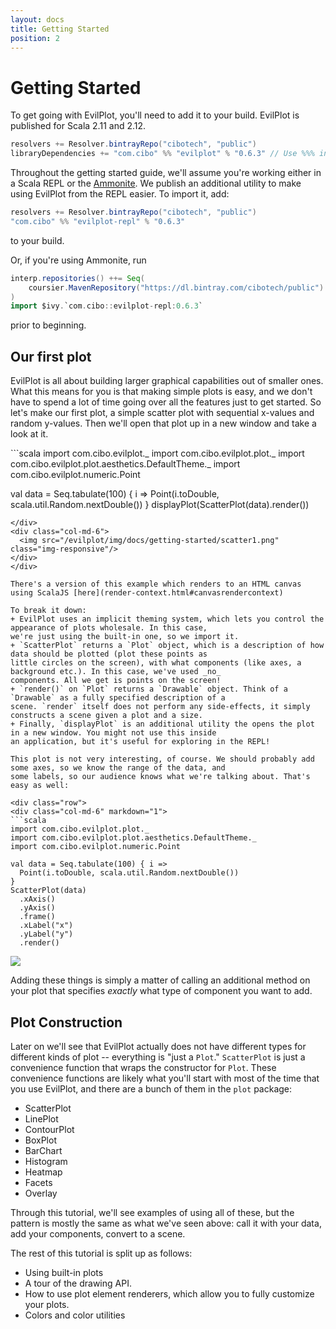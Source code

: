 ```yaml
---
layout: docs
title: Getting Started
position: 2
---
```

# Getting Started

To get going with EvilPlot, you'll need to add it to your build. EvilPlot is published for Scala 2.11 and 2.12.
```scala
resolvers += Resolver.bintrayRepo("cibotech", "public")
libraryDependencies += "com.cibo" %% "evilplot" % "0.6.3" // Use %%% instead of %% if you're using ScalaJS
```

Throughout the getting started guide, we'll assume you're working either in a Scala REPL or the [Ammonite](http://ammonite.io). We publish an additional
utility to make using EvilPlot from the REPL easier. To import it, add:

```scala
resolvers += Resolver.bintrayRepo("cibotech", "public")
"com.cibo" %% "evilplot-repl" % "0.6.3"
```
to your build.

Or, if you're using Ammonite, run

```scala
interp.repositories() ++= Seq(
	coursier.MavenRepository("https://dl.bintray.com/cibotech/public")
)
import $ivy.`com.cibo::evilplot-repl:0.6.3`
```

prior to beginning.

## Our first plot

EvilPlot is all about building larger graphical capabilities out of smaller ones. What this means for you is that making
simple plots is easy, and we don't have to spend a lot of time going over all the features just to get started. So let's make
our first plot, a simple scatter plot with sequential x-values and random y-values. Then we'll open that plot up in a new window
and take a look at it.

<div class="row">
<div class="col-md-6" markdown="1">
```scala
import com.cibo.evilplot._
import com.cibo.evilplot.plot._
import com.cibo.evilplot.plot.aesthetics.DefaultTheme._
import com.cibo.evilplot.numeric.Point

val data = Seq.tabulate(100) { i =>
  Point(i.toDouble, scala.util.Random.nextDouble())
}
displayPlot(ScatterPlot(data).render())
```
</div>
<div class="col-md-6">
  <img src="/evilplot/img/docs/getting-started/scatter1.png" class="img-responsive"/>
</div>
</div>

There's a version of this example which renders to an HTML canvas using ScalaJS [here](render-context.html#canvasrendercontext)

To break it down:
+ EvilPlot uses an implicit theming system, which lets you control the appearance of plots wholesale. In this case,
we're just using the built-in one, so we import it.
+ `ScatterPlot` returns a `Plot` object, which is a description of how data should be plotted (plot these points as
little circles on the screen), with what components (like axes, a background etc.). In this case, we've used _no_
components. All we get is points on the screen!
+ `render()` on `Plot` returns a `Drawable` object. Think of a `Drawable` as a fully specified description of a
scene. `render` itself does not perform any side-effects, it simply constructs a scene given a plot and a size.
+ Finally, `displayPlot` is an additional utility the opens the plot in a new window. You might not use this inside
an application, but it's useful for exploring in the REPL!

This plot is not very interesting, of course. We should probably add some axes, so we know the range of the data, and
some labels, so our audience knows what we're talking about. That's easy as well:

<div class="row">
<div class="col-md-6" markdown="1">
```scala
import com.cibo.evilplot.plot._
import com.cibo.evilplot.plot.aesthetics.DefaultTheme._
import com.cibo.evilplot.numeric.Point

val data = Seq.tabulate(100) { i =>
  Point(i.toDouble, scala.util.Random.nextDouble())
}
ScatterPlot(data)
  .xAxis()
  .yAxis()
  .frame()
  .xLabel("x")
  .yLabel("y")
  .render()
```
</div>
<div class="col-md-6">
<img src="/evilplot/img/docs/getting-started/scatter2.png" class="img-responsive"/>
</div>
</div>

Adding these things is simply a matter of calling an additional method on your plot that specifies _exactly_ what type
of component you want to add.

## Plot Construction

Later on we'll see that EvilPlot actually does not have different types for different kinds of plot -- everything is
"just a `Plot`." `ScatterPlot` is just a convenience function that wraps the constructor for `Plot`. These convenience
functions are likely what you'll start with most of the time that you use EvilPlot, and there are a bunch of them in the
`plot` package:

+ ScatterPlot
+ LinePlot
+ ContourPlot
+ BoxPlot
+ BarChart
+ Histogram
+ Heatmap
+ Facets
+ Overlay

Through this tutorial, we'll see examples of using all of these, but the pattern is mostly the same as what we've seen
above: call it with your data, add your components, convert to a scene.

The rest of this tutorial is split up as follows:
+ Using built-in plots
+ A tour of the drawing API.
+ How to use plot element renderers, which allow you to fully customize your plots.
+ Colors and color utilities
